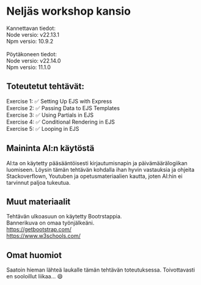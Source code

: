 # Neljäs workshop kansio
Kannettavan tiedot:  
Node versio: v22.13.1  
Npm versio: 10.9.2 
<br><br> 
Pöytäkoneen tiedot:  
Node versio: v22.14.0  
Npm versio: 11.1.0
## Toteutetut tehtävät:
Exercise 1: ✅ Setting Up EJS with Express   
Exercise 2: ✅ Passing Data to EJS Templates  
Exercise 3: ✅ Using Partials in EJS  
Exercise 4: ✅ Conditional Rendering in EJS  
Exercise 5: ✅ Looping in EJS  
## Maininta AI:n käytöstä
AI:ta on käytetty pääsääntöisesti kirjautumisnapin ja päivämäärälogiikan luomiseen. Löysin tämän tehtävän kohdalla ihan hyvin vastauksia ja ohjeita Stackoverflown, Youtuben ja opetusmateriaalien kautta, joten AI:hin ei tarvinnut paljoa tukeutua.
## Muut materiaalit
Tehtävän ulkoasuun on käytetty Bootrstappia.  
Bannerikuva on omaa työnjälkeäni.  
https://getbootstrap.com/  
https://www.w3schools.com/  
## Omat huomiot
Saatoin hieman lähteä laukalle tämän tehtävän toteutuksessa. Toivottavasti en sooloillut liikaa... 😄
